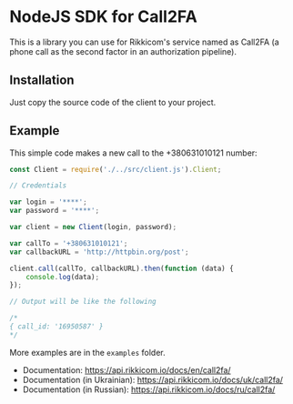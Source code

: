# NodeJS SDK for Call2FA

This is a library you can use for Rikkicom's service named as Call2FA (a phone call as the second factor in an authorization pipeline).

## Installation

Just copy the source code of the client to your project.

## Example

This simple code makes a new call to the +380631010121 number:

```js
const Client = require('./../src/client.js').Client;

// Credentials

var login = '****';
var password = '****';

var client = new Client(login, password);

var callTo = '+380631010121';
var callbackURL = 'http://httpbin.org/post';

client.call(callTo, callbackURL).then(function (data) {
    console.log(data);
});

// Output will be like the following

/*
{ call_id: '16950587' }
*/
```

More examples are in the `examples` folder.

- Documentation: <https://api.rikkicom.io/docs/en/call2fa/>
- Documentation (in Ukrainian): <https://api.rikkicom.io/docs/uk/call2fa/>
- Documentation (in Russian): <https://api.rikkicom.io/docs/ru/call2fa/>
